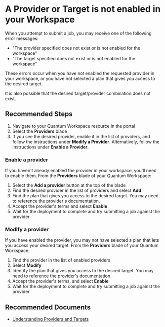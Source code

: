<properties
  pagetitle="A Provider or Target is not enabled in your Workspace&#xD;"
  service="microsoft.quantum"
  resource="workspaces"
  ms.author="dasto"
  selfhelptype="Resource"
  supporttopicids="32740186,32740193"
  resourcetags=""
  productpesids="17040"
  cloudenvironments="public,fairfax,usnat,ussec"
  articleid="00b9b556-6304-475f-95a1-60f3345a332b"
  ownershipid="Azure_Quantum" />
# A Provider or Target is not enabled in your Workspace

When you attempt to submit a job, you may receive one of the following error messages:

- "The provider specified does not exist or is not enabled for the workspace"
- "The target specified does not exist or is not enabled for the workspace"

These errors occur when you have not enabled the requested provider in your workspace, or you have not selected a plan that gives you access to the desired target.

It is also possible that the desired target/provider combination does not exist.

## **Recommended Steps**

1. Navigate to your Quantum Workspace resource in the portal
1. Select the **Providers** blade
1. If you see the desired provider, enable it in the list of providers, and follow the instructions under **Modify a Provider**. Alternatively, follow the instructions under **Enable a Provider**.

### Enable a provider

If you haven't already enabled the provider in your workspace, you'll need to enable them. From the **Providers** blade of your Quantum Workspace:

1. Select the **Add a provider** button at the top of the blade
1. Find the desired provider in the list of providers and select **Add**
1. Find the plan that gives you access to the desired target. You may need to reference the provider's documentation.
1. Accept the provider's terms and select **Enable**
1. Wait for the deployment to complete and try submitting a job against the provider

### Modify a provider

If you have enabled the provider, you may not have selected a plan that lets you access your desired target. From the **Providers** blade of your Quantum Workspace:

1. Find the provider in the list of enabled providers
1. Select **Modify**
1. Identify the plan that gives you access to the desired target. You may need to reference the provider's documentation.
1. Accept the provider's terms, and select **Enable**
1. Wait for the deployment to complete and try submitting a job against the provider

## **Recommended Documents**

* [Understanding Providers and Targets](https://docs.microsoft.com/azure/quantum/overview-azure-quantum#providers-and-targets)
